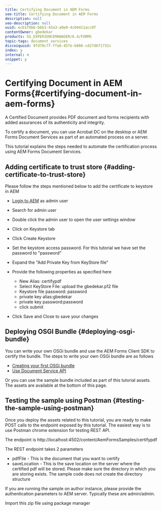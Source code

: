 ```yaml
---
title: Certifying Document in AEM Forms
seo-title: Certifying Document in AEM Forms
description: null
seo-description: null
uuid: ecb1f9b6-bbb3-43a3-a0e0-4c04411acc9f
contentOwner: gbedekar
products: SG_EXPERIENCEMANAGER/6.4/FORMS
topic-tags: document_services
discoiquuid: 9fd78c7f-ffa6-457e-b866-cd27d671732c
index: y
internal: n
snippet: y
---
```


# Certifying Document in AEM Forms{#certifying-document-in-aem-forms}

A Certified Document provides PDF document and forms recipients with added assurances of its authenticity and integrity.

To certify a document, you can use Acrobat DC on the desktop or AEM Forms Document Services as part of an automated process on a server.

This tutorial explains the steps needed to automate the certification process using AEM Forms Document Services.

## Adding certificate to trust store {#adding-certificate-to-trust-store}

Please follow the steps mentioned below to add the certificate to keystore in AEM

* [Login to AEM](http://localhost:4502/libs/granite/security/content/useradmin) as admin user
* Search for admin user
* Double click the admin user to open the user settings window
* Click on Keystore tab
* Click Create Keystore
* Set the keystore access password. For this tutorial we have set the password to "password"
* Expand the "Add Private Key from KeyStore file"
* Provide the following properties as specified here

    * New Alias: certifypdf
    * Select KeyStore File: upload the gbedekar.p12 file
    * Keystore file password: password
    * private key alias:gbedekar
    * private key password:password
    * click submit

* Click Save and Close to save your changes

## Deploying OSGI Bundle {#deploying-osgi-bundle}

You can write your own OSGi bundle and use the AEM Forms Client SDK to certify the bundle. The steps to write your own OSGi bundle are as follows

* [Creating your first OSGi bundle](https://helpx.adobe.com/experience-manager/using/maven_arch13.html)
* [Use Document Service API](https://helpx.adobe.com/experience-manager/6-4/forms/using/aem-document-services-programmatically.html)

Or you can use the sample bundle included as part of this tutorial assets. The assets are available at the bottom of this page.

## Testing the sample using Postman {#testing-the-sample-using-postman}

Once you deploy the assets related to this tutorial, you are ready to make POST calls to the endpoint exposed by this tutorial. The easiest way is to use Postman chrome extension for testing REST API.

The endpoint is http://localhost:4502/content/AemFormsSamples/certifypdf

The REST endpoint takes 2 parameters

* pdfFile - This is the document that you want to certify
* saveLocation - This is the save location on the server where the certified pdf will be stored. Please make sure the directory in which you are storing exists. The sample code does not create the directory structure

If you are running the sample on author instance, please provide the authentication parameters to AEM server. Typically these are admin/admin.

Import this zip file using package manager

